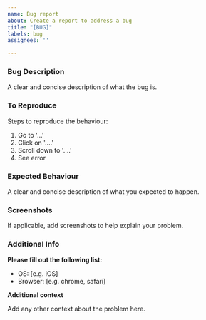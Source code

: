 ```yaml
---
name: Bug report
about: Create a report to address a bug
title: "[BUG]"
labels: bug
assignees: ''

---
```


### Bug Description
A clear and concise description of what the bug is.

### To Reproduce
Steps to reproduce the behaviour:

1. Go to '...'
2. Click on '....'
3. Scroll down to '....'
4. See error

### Expected Behaviour
A clear and concise description of what you expected to happen.

### Screenshots
If applicable, add screenshots to help explain your problem.

### Additional Info
**Please fill out the following list:**

 - OS: [e.g. iOS]
 - Browser: [e.g. chrome, safari]

**Additional context**

Add any other context about the problem here.

